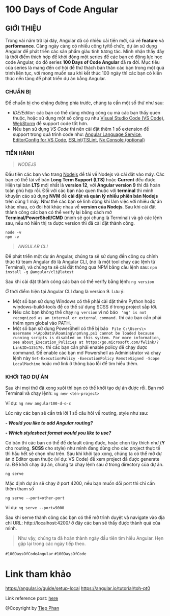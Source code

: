 # 100 Days of Code Angular

## GIỚI THIỆU

Trong vài năm trở lại đây, Angular đã có nhiều cải tiến mới, cả về **feature** và **performance**. Càng ngày càng có nhiều công ty/tổ chức, dự án sử dụng Angular để phát triển các sản phẩm giàu tính tương tác. Mình nhận thấy đây là thời điểm thích hợp để khởi động một series để các bạn có động lực học code Angular, do đó series **100 Days of Code Angular** đã ra đời.
Mục tiêu của series là mang đến cơ hội để thử thách bản thân các bạn trong một quá trình liên tục, với mong muốn sau khi kết thúc 100 ngày thì các bạn có kiến thức nền tảng để phát triển dự án bằng Angular.
### CHUẨN BỊ
Để chuẩn bị cho chặng đường phía trước, chúng ta cần một số thứ như sau:
- *IDE/Editor*: các bạn có thể dùng những công cụ mà các bạn thấy quen thuộc, hoặc sử dụng một số công cụ như [Visual Studio Code (VS Code)][vscode-url], [WebStorm][webstorm-url] để support code tốt hơn.
- Nếu bạn sử dụng *VS Code* thì nên cài đặt thêm 1 số extension để support trong quá trình code như: [Angular Language Service][angular-language-service-url], [EditorConfig for VS Code][editorconfig-url], [ESLint][eslint-url]/[TSLint][tslint-url], [Nx Console (optional)][nxconsole-url]
### TIẾN HÀNH
> *NODEJS*

Đầu tiên các bạn vào trang [Nodejs](https://nodejs.org/en/download/) để tải về Nodejs và cài đặt vào máy. Các bạn có thể tải về bản **Long Term Support (LTS)** hoặc **Current** đều được. Hiện tại bản **LTS** mới nhất là **version 12**, với **Angular version 9** thì đã hoàn toàn phù hợp rồi.
Đối với các bạn nào quen thuộc với **terminal** thì mình khuyến cáo sử dụng **NVM** để **cài đặt và quản lý nhiều phiên bản Nodejs** trên cùng 1 máy. Như thế các bạn sẽ linh động khi làm việc với nhiều dự án khác nhau, có đòi hỏi khác nhau về **version của Nodejs**.
Sau khi cài đặt thành công các bạn có thể verify lại bằng cách mở **Terminal/PowerShell/CMD** (mình sẽ gọi chung là Terminal) và gõ các lệnh sau, nếu nó hiển thị ra được version thì đã cài đặt thành công.
```shell script
node -v
npm -v
```
> *ANGULAR CLI*

Để phát triển một dự án Angular, chúng ta sẽ sử dụng đến công cụ chính thức từ team Angular đó là Angular CLI, (nó là một tool chạy các lệnh từ Terminal), và chúng ta sẽ cài đặt thông qua NPM bằng câu lệnh sau:
`npm install -g @angular/cli@latest`

Sau khi cài đặt thành công các bạn có thể verify bằng lệnh:
`ng version`

Ở thời điểm hiện tại Angular CLI đang là version 9.
Lưu ý:
- Một số bạn sử dụng Windows có thể phải cài đặt thêm Python hoặc windows-build-tools để có thể sử dụng SCSS ở trong project sắp tới.
- Nếu các bạn không thể chạy `ng version` vì nó báo ` 'ng' is not recognized as an internal or external command.` thì các bạn cần phải thêm npm global vào PATH.
- Một số bạn sử dụng PowerShell có thể bị báo ``` File C:\Users\< username >\AppData\Roaming\npm\ng.ps1 cannot be loaded because running scripts is disabled on this system. For more information, see about_Execution_Policies at https:/go.microsoft.com/fwlink/?LinkID=135170.``` thì các bạn cần phải enable policy để chạy được command. Để enable các bạn mở Powershell as Administrator và chạy lệnh này `Set-ExecutionPolicy -ExecutionPolicy RemoteSigned -Scope LocalMachine` hoặc mở link ở thông báo lỗi để tìm hiểu thêm.
### KHỞI TẠO DỰ ÁN
Sau khi mọi thứ đã xong xuôi thì bạn có thể khởi tạo dự án được rồi. Bạn mở Terminal và chạy lệnh:
`ng new <tên-project>`

Ví dụ:
`ng new angular100-d-o-c`

Lúc này các bạn sẽ cần trả lời 1 số câu hỏi về routing, style như sau:

**_- Would you like to add Angular routing?_**

**_- Which stylesheet format would you like to use?_**

Cơ bản thì các bạn có thể để default cũng được, hoặc chọn tùy thích như (**Y** cho routing, **SCSS** cho style) như mình đang dùng cho các project thực tế thì hầu hết sẽ chọn như trên.
Sau khi khởi tạo xong, chúng ta có thể mở dự án ở Editor quen thuộc (ví dụ: VS Code) để xem project đã được generate ra.
Để khởi chạy dự án, chúng ta chạy lệnh sau ở trong directory của dự án.

`ng serve`

Mặc định dự án sẽ chạy ở port 4200, nếu bạn muốn đổi port thì chỉ cần thêm tham số

`ng serve --port=other-port`

Ví dụ:
`ng serve --port=9000`

Sau khi serve thành công các bạn có thể mở trình duyệt và navigate vào địa chỉ URL: http://localhost:4200/ ở đây các bạn sẽ thấy được thành quả của mình.

> Như vậy, chúng ta đã hoàn thành ngày đầu tiên tìm hiểu Angular. Hẹn gặp lại trong các ngày tiếp theo.

`#100DaysOfCodeAngular` `#100DaysOfCode`

# Link tham khảo
https://angular.io/guide/setup-local
https://angular.io/tutorial/toh-pt0

Link reference post: [here](https://facebook.com/groups/AngularVietnam/permalink/889856741513178/)

@Copyright by [Tiep Phan](https://www.facebook.com/pttiep)
<!-- Markdown link & img dfn's -->
[post-url]: https://www.facebook.com/groups/AngularVietnam/permalink/889856741513178
[vscode-url]: https://code.visualstudio.com
[webstorm-url]: https://www.jetbrains.com/webstorm/
[angular-language-service-url]: https://marketplace.visualstudio.com/items?itemName=Angular.ng-template
[editorconfig-url]: https://marketplace.visualstudio.com/items?itemName=EditorConfig.EditorConfig
[tslint-url]: https://marketplace.visualstudio.com/items?itemName=ms-vscode.vscode-typescript-tslint-plugin
[eslint-url]: https://marketplace.visualstudio.com/items?itemName=dbaeumer.vscode-eslint
[nxconsole-url]: https://marketplace.visualstudio.com/items?itemName=nrwl.angular-console
[group-fb-url]: https://www.facebook.com/groups/AngularVietnam
